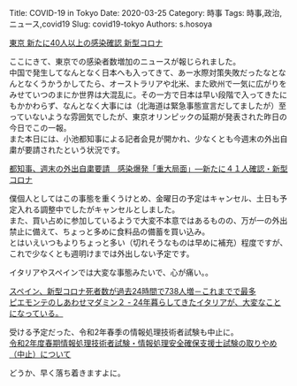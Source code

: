 Title: COVID-19 in Tokyo
Date: 2020-03-25
Category: 時事
Tags: 時事,政治,ニュース,covid19 
Slug: covid19-tokyo
Authors: s.hosoya

[東京 新たに40人以上の感染確認 新型コロナ](https://www3.nhk.or.jp/news/html/20200325/k10012349681000.html)

ここにきて、東京での感染者数増加のニュースが報じられました。  
中国で発生してなんとなく日本へも入ってきて、あー水際対策失敗だったなとなんとなくうかうかしてたら、オーストラリアや北米、また欧州で一気に広がりをみせていつのまにか世界は大混乱に。その一方で日本は早い段階で入ってきたにもかかわらず、なんとなく大事には（北海道は緊急事態宣言だしてましたが）至っていないような雰囲気でしたが、東京オリンピックの延期が発表された昨日の今日でこの一報。  
また本日には、小池都知事による記者会見が開かれ、少なくとも今週末の外出自粛が要請されたという状況です。  

[都知事、週末の外出自粛要請　感染爆発「重大局面」―新たに４１人確認・新型コロナ](https://www.jiji.com/jc/article?k=2020032501047)  

僕個人としてはこの事態を重くうけとめ、金曜日の予定はキャンセル、土日も予定入れる調整中でしたがキャンセルとしました。  
また、買い占めに参加しているようで大変不本意ではあるものの、万が一の外出禁止に備えて、ちょっと多めに食料品の備蓄を買い込み。  
とはいえいつもよりちょっと多い（切れそうなものは早めに補充）程度ですが、これで少なくとも週明けまでは外出しない予定です。

イタリアやスペインでは大変な事態みたいで、心が痛い。。  

[スペイン、新型コロナ死者数が過去24時間で738人増－これまでで最多](https://www.bloomberg.co.jp/news/articles/2020-03-25/Q7QUBGT1UM0Z01)  
[ピエモンテのしあわせマダミン２ - 24年暮らしてきたイタリアが、大変なことになっている。](https://www.madamin2.me/2020/03/24.html)  

受ける予定だった、令和2年春季の情報処理技術者試験も中止に。  
[令和2年度春期情報処理技術者試験・情報処理安全確保支援士試験の取りやめ（中止）について](https://www.jitec.ipa.go.jp/1_00topic/topic_20200324.html)  


どうか、早く落ち着きますよに。  
